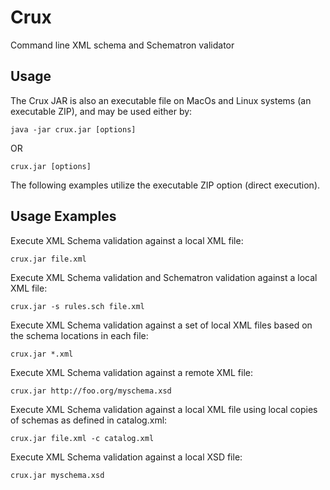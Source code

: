 Crux
=====
Command line XML schema and Schematron validator

Usage
-----
The Crux JAR is also an executable file on MacOs and Linux systems (an executable ZIP), and may be used either by:

    java -jar crux.jar [options]

OR

    crux.jar [options]

The following examples utilize the executable ZIP option (direct execution).

Usage Examples
--------------
Execute XML Schema validation against a local XML file:

    crux.jar file.xml

Execute XML Schema validation and Schematron validation against a local XML file:

    crux.jar -s rules.sch file.xml

Execute XML Schema validation against a set of local XML files based on the schema locations in each file:

    crux.jar *.xml

Execute XML Schema validation against a remote XML file:

    crux.jar http://foo.org/myschema.xsd

Execute XML Schema validation against a local XML file using local copies of schemas as defined in catalog.xml:

    crux.jar file.xml -c catalog.xml

Execute XML Schema validation against a local XSD file:

    crux.jar myschema.xsd


